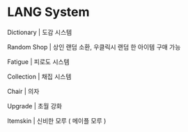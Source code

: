 # LANG System
Dictionary | 도감 시스템

Random Shop | 상인 랜덤 소환, 우클릭시 랜덤 한 아이템 구매 가능

Fatigue | 피로도 시스템

Collection | 채집 시스템

Chair | 의자

Upgrade | 초월 강화

Itemskin | 신비한 모루 ( 메이플 모루 )
